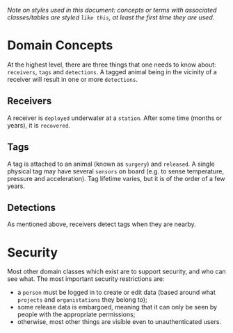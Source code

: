 *Note on styles used in this document: concepts or terms with associated classes/tables are styled `like this`, at least the first time they are used.*


# Domain Concepts

At the highest level, there are three things that one needs to know about: `receivers`, `tags` and `detections`.  A tagged animal being in the vicinity of a receiver will result in one or more `detections`. 

## Receivers
A receiver is `deployed` underwater at a `station`.  After some time (months or years), it is `recovered`.

## Tags
A tag is attached to an animal (known as `surgery`) and `released`.  A single physical tag may have several `sensors` on board (e.g. to sense temperature, pressure and acceleration).  Tag lifetime varies, but it is of the order of a few years.

## Detections
As mentioned above, receivers detect tags when they are nearby.


# Security
Most other domain classes which exist are to support security, and who can see what.  The most important security restrictions are:

* a `person` must be logged in to create or edit data (based around what `projects` and `organistations` they belong to);
* some release data is embargoed, meaning that it can only be seen by people with the appropriate permissions;
* otherwise, most other things are visible even to unauthenticated users.



